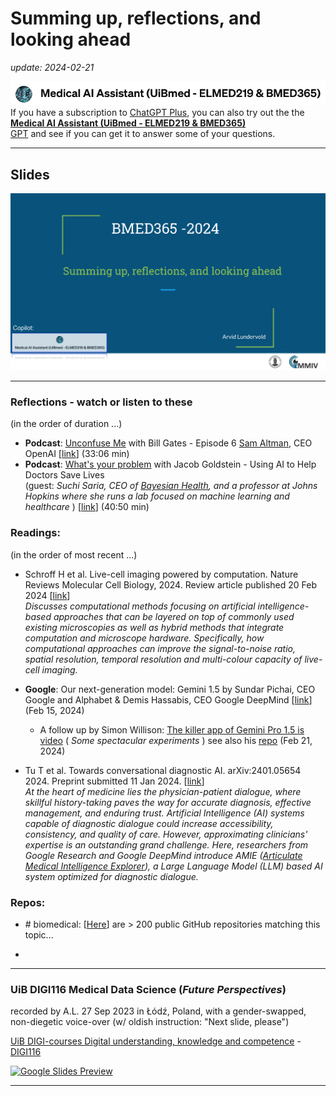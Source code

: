# Summing up, reflections, and looking ahead

 _update: 2024-02-21_


<!-- ![img](../assets/GPT-MedAI.png)<br> -->
<img src="../assets/GPT-MedAI.png" width="600"><br>
If you have a subscription to [ChatGPT Plus](https://openai.com/blog/chatgpt-plus), you can also try out the the [**Medical AI Assistant (UiBmed - ELMED219 & BMED365)**](https://chat.openai.com/g/g-d90dfN17H-medical-ai-assistant-uibmed-elmed219-bmed365) <br> [GPT](https://openai.com/blog/introducing-gpts) and see if you can get it to answer some of your questions.

---------------

## Slides



<a href="https://docs.google.com/presentation/d/e/2PACX-1vTnHk_eMlJrb8g3DSEIk5CYxTvxJtJBPef3Wg9CxuZppe6cakJdQfaWDzdYJfCcftlETULeF8kC-GBn/pub?start=false&loop=false&delayms=3000"><img src="assets/Reflections-slide-0.png"></a>

<!--

<img src="assets/Reflections-slide-0.png">
-->
-----

### Reflections - watch or listen to these
(in the order of duration ...)

- **Podcast**: [Unconfuse Me](https://www.gatesnotes.com/Podcast) with Bill Gates - Episode 6 [Sam Altman](https://en.wikipedia.org/wiki/Sam_Altman), CEO OpenAI [[link](https://www.youtube.com/watch?v=PkXELH6Y2lM)]  (33:06 min)
- **Podcast**: [What's your problem](https://www.pushkin.fm/podcasts/whats-your-problem) with Jacob Goldstein - Using AI to Help Doctors Save Lives <br>(guest: _Suchi Saria, CEO of [Bayesian Health](https://www.bayesianhealth.com), and a professor at Johns Hopkins where she runs a lab focused on machine learning and healthcare_ ) [[link](https://www.pushkin.fm/podcasts/whats-your-problem/using-ai-to-help-doctors-save-lives)] (40:50 min)
  
### Readings:
(in the order of most recent ...)

- Schroff H et al. Live-cell imaging powered by computation. Nature Reviews Molecular Cell Biology, 2024. Review article published 20 Feb 2024 [[link](https://www.nature.com/articles/s41580-024-00702-6)] <br> _Discusses computational methods focusing on artificial intelligence-based approaches that can be layered on top of commonly used existing microscopies as well as hybrid methods that integrate computation and microscope hardware. Specifically, how computational approaches can improve the signal-to-noise ratio, spatial resolution, temporal resolution and multi-colour capacity of live-cell imaging._

- **Google**: Our next-generation model: Gemini 1.5 by Sundar Pichai, CEO Google and Alphabet & Demis Hassabis, CEO Google DeepMind [[link](https://blog.google/technology/ai/google-gemini-next-generation-model-february-2024)] (Feb 15, 2024)
  - A follow up by Simon Willison: [The killer app of Gemini Pro 1.5 is video](https://simonwillison.net/2024/Feb/21/gemini-pro-video)  ( _Some spectacular experiments_ ) see also his [repo](https://github.com/simonw) (Feb 21, 2024)
 
- Tu T et al. Towards conversational diagnostic AI. arXiv:2401.05654 2024. Preprint submitted 11 Jan 2024. [[link](https://arxiv.org/abs/2401.05654)] <br> _At the heart of medicine lies the physician-patient dialogue, where skillful history-taking paves the way for accurate diagnosis, effective management, and enduring trust. Artificial Intelligence (AI) systems capable of diagnostic dialogue could increase accessibility, consistency, and quality of care. However, approximating clinicians' expertise is an outstanding grand challenge. Here, researchers from Google Research and Google DeepMind introduce AMIE ([Articulate Medical Intelligence Explorer](https://blog.research.google/2024/01/amie-research-ai-system-for-diagnostic_12.html)), a Large Language Model (LLM) based AI system optimized for diagnostic dialogue._

  
### Repos:
- \# biomedical: [[Here](https://github.com/topics/biomedical)] are > 200 public GitHub repositories matching this topic...

- 
----

### UiB DIGI116 Medical Data Science (_Future Perspectives_)
recorded by A.L. 27 Sep 2023 in Łódź, Poland, with a gender-swapped, non-diegetic voice-over (w/ oldish instruction: "Next slide, please")

[UiB DIGI-courses Digital understanding, knowledge and competence](https://www.uib.no/en/digi) - [DIGI116](https://www4.uib.no/en/courses/DIGI116)

[![Google Slides Preview](assets/DIGI116-Future-Perspective-20230926-slides-preview.png)](https://docs.google.com/presentation/d/e/2PACX-1vQdvaaREXaSEdKdgUtwhHa2zoZthgYbMbzwCz0zaU1BcGei9QhBW9OOxRaFDe_5jCOiZcM6dsVvr-wj/pub?start=false&loop=false&delayms=3000)

----

